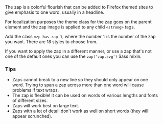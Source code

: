 The zap is a colorful flourish that can be added to Firefox themed sites to give emphasis to one word, usually in a headline.

For localization purposes the theme class for the zap goes on the parent element and the zap image is applied to any child `<strong>` tags.

Add the class `mzp-has-zap-1`, where the number `1` is the number of the zap you want. There are 18 styles to choose from.

If you want to apply the zap in a different manner, or use a zap that's not one of the default ones you can use the `zap('zap.svg')` Sass mixin.

### Tips
- Zaps cannot break to a new line so they should only appear on one word. Trying to span a zap across more than one word will cause problems if text wraps.
- The zap is flexible! It can be used on words of various lengths and fonts of different sizes.
- Zaps will work best on large text.
- Zaps with a lot of detail don't work as well on short words (they will appear scrunched).

